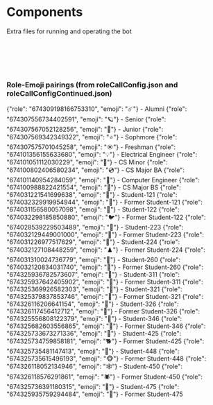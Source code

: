 # Components
Extra files for running and operating the bot

<br/>
<br/>
<br/>
<br/>

### Role-Emoji pairings (from roleCallConfig.json and roleCallConfigContinued.json)
{"role": "674309198166753310", "emoji": "☄️"} - Alumni
{"role": "674307556734402591", "emoji": "🪐"} - Senior
{"role": "674307567052128256", "emoji": "🌟"} - Junior
{"role": "674307569342349322", "emoji": "⭐"} - Sophmore
{"role": "674307575701045258", "emoji": "☀️"} - Freshman
{"role": "674101356155633680", "emoji": "💡"} - Electrical Engineer
{"role": "674101051112030229", "emoji": "💾"} - CS Minor
{"role": "674100802406580234", "emoji": "💿"} - CS Major BA
{"role": "674101140954284059", "emoji": "🔌"} - Computer Engineer
{"role": "674100988822421554", "emoji": "📀"} - CS Major BS
{"role": "674031221541699638", "emoji": "🐣"} - Student-121
{"role": "674032329919954944", "emoji": "🐥"} - Former Student-121
{"role": "674031156580057098", "emoji": "🐤"} - Student-122
{"role": "674032298185850880", "emoji": "🐦"} - Former Student-122
{"role": "674028539229503489", "emoji": "🐛"} - Student-223
{"role": "674032129449001000", "emoji": "🦋"} - Former Student-223
{"role": "674031226977517629", "emoji": "🎲"} - Student-224
{"role": "674032127108448259", "emoji": "♟️"} - Former Student-224
{"role": "674031310024736779", "emoji": "🐴"} - Student-260
{"role": "674032120834031740", "emoji": "🦄"} - Former Student-260
{"role": "674325936782573607", "emoji": "🐋"} - Student-311
{"role": "674325937642405902", "emoji": "🐳"} - Former Student-311
{"role": "674325369926582303", "emoji": "🐚"} - Student-321
{"role": "674325379837853746", "emoji": "🐌"} - Former Student-321
{"role": "674326116206641154", "emoji": "🐪"} - Student-326
{"role": "674326117456412712", "emoji": "🐫"} - Former Student-326
{"role": "674325556808122379", "emoji": "🦎"} - Student-346
{"role": "674325682603556865", "emoji": "🦖"} - Former Student-346
{"role": "674325733673271336", "emoji": "🐶"} - Student-425
{"role": "674325734759858181", "emoji": "🐕"} - Former Student-425
{"role": "674325735481147413", "emoji": "🙈"} - Student-448
{"role": "674325735615496193", "emoji": "🐵"} - Former Student-448
{"role": "674326118052134946", "emoji": "🕸️"} - Student-450
{"role": "674326118576291861", "emoji": "🕷️"} - Former Student-450
{"role": "674325736391180315", "emoji": "🦐"} - Student-475
{"role": "674325935759294484", "emoji": "🦞"} - Former Student-475